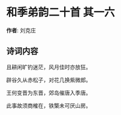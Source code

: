 # 和季弟韵二十首  其一六

**作者**: 刘克庄

## 诗词内容

且耕闲旷钓迷茫，风月佳时亦放狂。

辟谷久从赤松子，对花几换紫微郎。

王何变晋为东晋，郊岛催唐入季唐。

此事故须商榷在，铁檠未可厌山房。

